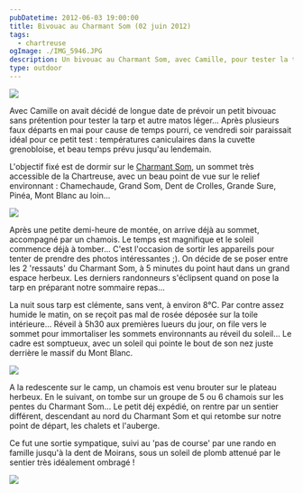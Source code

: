 ```yaml
---
pubDatetime: 2012-06-03 19:00:00
title: Bivouac au Charmant Som (02 juin 2012)
tags:
  - chartreuse
ogImage: ./IMG_5946.JPG
description: Un bivouac au Charmant Som, avec Camille, pour tester la tarp et le matos léger.
type: outdoor
---
```


![](/img/outdoor/IMG_5934.JPG)

Avec Camille on avait décidé de longue date de prévoir un petit bivouac
sans prétention pour tester la tarp et autre matos léger... Après
plusieurs faux départs en mai pour cause de temps pourri, ce vendredi
soir paraissait idéal pour ce petit test : températures caniculaires
dans la cuvette grenobloise, et beau temps prévu jusqu'au lendemain.

L'objectif fixé est de dormir sur le [Charmant
Som](http://fr.wikipedia.org/wiki/Charmant_Som), un sommet très
accessible de la Chartreuse, avec un beau point de vue sur le relief
environnant : Chamechaude, Grand Som, Dent de Crolles, Grande Sure,
Pinéa, Mont Blanc au loin...

![](./IMG_5912.JPG)

Après une petite demi-heure de montée, on arrive déjà au sommet,
accompagné par un chamois. Le temps est magnifique et le soleil commence
déjà à tomber... C'est l'occasion de sortir les appareils pour tenter de
prendre des photos intéressantes ;). On décide de se poser entre les 2
'ressauts' du Charmant Som, à 5 minutes du point haut dans un grand
espace herbeux. Les derniers randonneurs s'éclipsent quand on pose la
tarp en préparant notre sommaire repas...

La nuit sous tarp est clémente, sans vent, à environ 8°C. Par contre
assez humide le matin, on se reçoit pas mal de rosée déposée sur la
toile intérieure... Réveil à 5h30 aux premières lueurs du jour, on file
vers le sommet pour immortaliser les sommets environnants au réveil du
soleil... Le cadre est somptueux, avec un soleil qui pointe le bout de
son nez juste derrière le massif du Mont Blanc.

![](/img/outdoor/IMG_5920.JPG)

A la redescente sur le camp, un chamois est venu brouter sur le plateau
herbeux. En le suivant, on tombe sur un groupe de 5 ou 6 chamois sur les
pentes du Charmant Som... Le petit déj expédié, on rentre par un sentier
différent, descendant au nord du Charmant Som et qui retombe sur notre
point de départ, les chalets et l'auberge.

Ce fut une sortie sympatique, suivi au 'pas de course' par une rando en
famille jusqu'à la dent de Moirans, sous un soleil de plomb attenué par
le sentier très idéalement ombragé !

![](/img/outdoor/IMG_5946.JPG)

